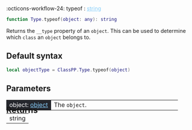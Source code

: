 #
<span class="api-header">
    <span class="api-icon" markdown>:octicons-workflow-24:</span>
    <span class="apiReferenceFunctionTitle">typeof</span>
    <span class="api-type">:</span> <a href="https://create.roblox.com/docs/luau/strings" class="api-type" style="color: lightskyblue;">string</a>
</span>

```lua
function Type.typeof(object: any): string
```

Returns the `__type` property of an `object`. This can be used to determine which `class` an `object` belongs to.

## Default syntax
```lua
local objectType = ClassPP.Type.typeof(object)
```

## Parameters
<div markdown="1">
<div class="md-typeset__scrollwrap"><div class="md-typeset__table">
<table>
<tbody>
<tr>
<td style="background-color: rgb(37, 39, 45); color: #fff">object: <a href="../../../dataTypes/object" style="color: lightskyblue;">object</a></td>
<td style="width: 74%">The <code>object</code>.</td>
</tr>
</tbody>
</table>
</div>
</div>

<h2 markdown="1" style="font-size: 1.5625em; margin-bottom: -20px; margin-top: -30px"> Returns </h2>
<div markdown="1">
<div class="md-typeset__scrollwrap"><div class="md-typeset__table">
<table>
<tbody>
<tr>
<td class="apiReferenceMethodBox">string</td>
</tr>
<tr>
</tbody>
</table>
</div>
</div>